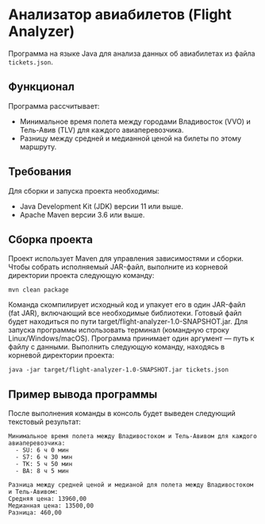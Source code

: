 # Анализатор авиабилетов (Flight Analyzer)

Программа на языке Java для анализа данных об авиабилетах из файла `tickets.json`.

## Функционал

Программа рассчитывает:
- Минимальное время полета между городами Владивосток (VVO) и Тель-Авив (TLV) для каждого авиаперевозчика.
- Разницу между средней и медианной ценой на билеты по этому маршруту.

## Требования

Для сборки и запуска проекта необходимы:
- Java Development Kit (JDK) версии 11 или выше.
- Apache Maven версии 3.6 или выше.

## Сборка проекта

Проект использует Maven для управления зависимостями и сборки. Чтобы собрать исполняемый JAR-файл, выполните из корневой директории проекта следующую команду:

    mvn clean package


Команда скомпилирует исходный код и упакует его в один JAR-файл (fat JAR), включающий все необходимые библиотеки. Готовый файл будет находиться по пути target/flight-analyzer-1.0-SNAPSHOT.jar.
Для запуска программы использовать терминал (командную строку Linux/Windows/macOS). Программа принимает один аргумент — путь к файлу с данными.
Выполнить следующую команду, находясь в корневой директории проекта:

    java -jar target/flight-analyzer-1.0-SNAPSHOT.jar tickets.json

## Пример вывода программы
После выполнения команды в консоль будет выведен следующий текстовый результат:

    Минимальное время полета между Владивостоком и Тель-Авивом для каждого авиаперевозчика:
      - SU: 6 ч 0 мин
      - S7: 6 ч 30 мин
      - TK: 5 ч 50 мин
      - BA: 8 ч 5 мин
    
    Разница между средней ценой и медианой для полета между Владивостоком и Тель-Авивом:
    Средняя цена: 13960,00
    Медианная цена: 13500,00
    Разница: 460,00


